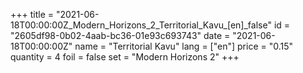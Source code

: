 +++
title = "2021-06-18T00:00:00Z_Modern_Horizons_2_Territorial_Kavu_[en]_false"
id = "2605df98-0b02-4aab-bc36-01e93c693743"
date = "2021-06-18T00:00:00Z"
name = "Territorial Kavu"
lang = ["en"]
price = "0.15"
quantity = 4
foil = false
set = "Modern Horizons 2"
+++
